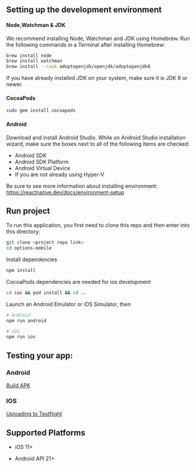 ## Setting up the development environment

#### Node,Watchman & JDK
We recommend installing Node, Watchman and JDK using Homebrew.
Run the following commands in a Terminal after installing Homebrew:
```bash
brew install node
brew install watchman
brew install --cask adoptopenjdk/openjdk/adoptopenjdk8
```
If you have already installed JDK on your system, make sure it is JDK 8 or newer.

#### CocoaPods
```bash
sudo gem install cocoapods
```

#### Android
Download and install Android Studio.
While on Android Studio installation wizard,
make sure the boxes next to all of the following items are checked:
- Android SDK
- Android SDK Platform
- Android Virtual Device
- If you are not already using Hyper-V

Be sure to see more information about installing environment: https://reactnative.dev/docs/environment-setup



## Run project

To run this application, you first need to clone this repo and then enter into this directory:

```bash
git clone <project repo link>
cd options-mobile
```

Install dependencies
```bash
npm install
```

CocoaPods dependencies are needed for ios development
```bash
cd ios && pod install && cd ..
```

Launch an Android Emulator or iOS Simulator, then
```bash
# Android
npm run android

# iOS
npm run ios
```

## Testing your app:

### Android
[Build APK](./docs/BuildAPK.md)<br/>

### IOS
[Uploading to Testflight](./docs/UploadToTestFlight.md)

## Supported Platforms
- iOS 11+

- Android API 21+
